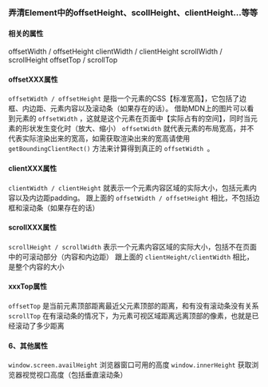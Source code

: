 ### 弄清Element中的offsetHeight、scollHeight、clientHeight...等等


#### 相关的属性

offsetWidth / offsetHeight
clientWidth / clientHeight
scrollWidth / scrollHeight
offsetTop / scrollTop

#### offsetXXX属性

`offsetWidth / offsetHeight` 是指一个元素的CSS【标准宽高】，它包括了边框、内边距、元素内容以及滚动条（如果存在的话）。
借助MDN上的图片可以看到元素的 `offsetWidth` ，这就是这个元素在页面中【实际占有的空间】，同时当元素的形状发生变化时（放大、缩小） `offsetWidth` 就代表元素的布局宽高，并不代表实际渲染出来的宽高，如需获取渲染出来的宽高请使用 `getBoundingClientRect()` 方法来计算得到真正的 `offsetWidth `。


#### clientXXX属性

`clientWidth / clientHeight` 就表示一个元素内容区域的实际大小，包括元素内容以及内边距padding。
跟上面的 `offsetWidth / offsetHeight` 相比，不包括边框和滚动条（如果存在的话）


#### scrollXXX属性

`scrollHeight / scrollWidth` 表示一个元素内容区域的实际大小，包括不在页面中的可滚动部分（内容和内边距）
跟上面的 `clientHeight/clientWidth` 相比，是整个内容的大小


#### xxxTop属性

`offsetTop` 是当前元素顶部距离最近父元素顶部的距离，和有没有滚动条没有关系
`scrollTop` 在有滚动条的情况下，为元素可视区域距离远离顶部的像素，也就是已经滚动了多少距离

#### 6、其他属性

`window.screen.availHeight`  浏览器窗口可用的高度
`window.innerHeight` 获取浏览器视觉视口高度（包括垂直滚动条）